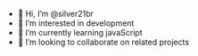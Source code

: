 - 👋 Hi, I’m @silver21br
- 👀 I’m interested in development
- 🌱 I’m currently learning javaScript
- 💞️ I’m looking to collaborate on related projects

<!---
silver21br/silver21br is a ✨ special ✨ repository because its `README.md` (this file) appears on your GitHub profile.
You can click the Preview link to take a look at your changes.
--->

